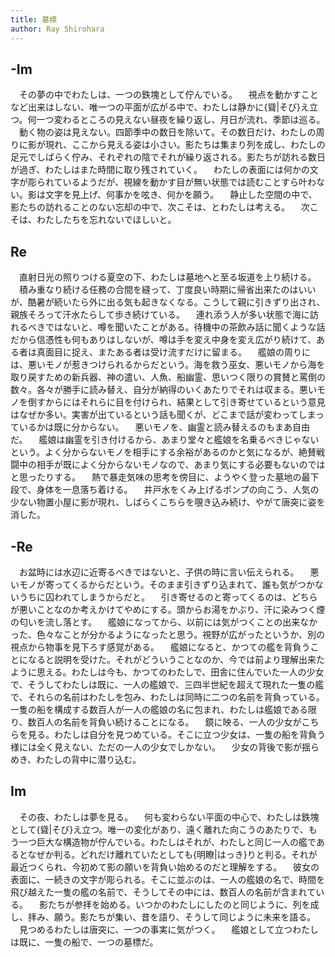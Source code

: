 ```yaml
---
title: 墓標
author: Ray Shirohara
---
```


## -Im

　その夢の中でわたしは、一つの鉄塊として佇んでいる。
　視点を動かすことなど出来はしない、唯一つの平面が広がる中で、わたしは静かに{聳|そび}え立つ。何一つ変わるところの見えない昼夜を繰り返し、月日が流れ、季節は巡る。
　動く物の姿は見えない。四節季中の数日を除いて。その数日だけ、わたしの周りに影が現れ、ここから見える姿は小さい。影たちは集まり列を成し、わたしの足元でしばらく佇み、それぞれの陰でそれが繰り返される。影たちが訪れる数日が過ぎ、わたしはまた時間に取り残されていく。
　わたしの表面には何かの文字が彫られているようだが、視線を動かす目が無い状態では読むことすら叶わない。影は文字を見上げ、何事かを呟き、何かを願う。
　静止した空間の中で、影たちの訪れることのない忘却の中で、次こそは、とわたしは考える。
　次こそは、わたしたちを忘れないでほしいと。

## Re

　直射日光の照りつける夏空の下、わたしは墓地へと至る坂道を上り続ける。
　積み重なり続ける任務の合間を縫って、丁度良い時期に帰省出来たのはいいが、酷暑が続いたら外に出る気も起きなくなる。こうして親に引きずり出され、親族そろって汗水たらして歩き続けている。
　連れ添う人が多い状態で海に訪れるべきではないと、噂を聞いたことがある。待機中の茶飲み話に聞くような話だから信憑性も何もありはしないが、噂は手を変え中身を変え広がり続けて、ある者は真面目に捉え、またある者は受け流すだけに留まる。
　艦娘の周りには、悪いモノが惹きつけられるからだという。海を救う巫女、悪いモノから海を取り戻すための新兵器、神の遣い、人魚、船幽霊、思いつく限りの賞賛と罵倒の数々。各々が勝手に読み替え、自分が納得のいくあたりでそれは収まる。悪いモノを倒すからにはそれらに目を付けられ、結果として引き寄せているという意見はなぜか多い。実害が出ているという話も聞くが、どこまで話が変わってしまっているかは既に分からない。
　悪いモノを、幽霊と読み替えるのもまあ自由だ。
　艦娘は幽霊を引き付けるから、あまり堂々と艦娘を名乗るべきじゃないという。よく分からないモノを相手にする余裕があるのかと気になるが、絶賛戦闘中の相手が既によく分からないモノなので、あまり気にする必要もないのではと思ったりする。
　熱で暴走気味の思考を傍目に、ようやく登った墓地の最下段で、身体を一息落ち着ける。
　井戸水をくみ上げるポンプの向こう、人気の少ない物置小屋に影が現れ、しばらくこちらを覗き込み続け、やがて唐突に姿を消した。

## -Re

　お盆時には水辺に近寄るべきではないと、子供の時に言い伝えられる。
　悪いモノが寄ってくるからだという。そのまま引きずり込まれて、誰も気がつかないうちに囚われてしまうからだと。
　引き寄せるのと寄ってくるのは、どちらが悪いことなのか考えかけてやめにする。頭からお湯をかぶり、汗に染みつく煙の匂いを流し落とす。
　艦娘になってから、以前には気がつくことの出来なかった、色々なことが分かるようになったと思う。視野が広がったというか、別の視点から物事を見下ろす感覚がある。
　艦娘になると、かつての艦を背負うことになると説明を受けた。それがどういうことなのか、今では前より理解出来たように思える。わたしは今も、かつてのわたしで、田舎に住んでいた一人の少女で、そうしてわたしは既に、一人の艦娘で、三四半世紀を超えて現れた一隻の艦で、それらの名前はわたしを包み、わたしは同時に二つの名前を背負っている。一隻の船を構成する数百人が一人の艦娘の名に包まれ、わたしは艦娘である限り、数百人の名前を背負い続けることになる。
　鏡に映る、一人の少女がこちらを見る。わたしは自分を見つめている。そこに立つ少女は、一隻の船を背負う様には全く見えない、ただの一人の少女でしかない。
　少女の背後で影が揺らめき、わたしの背中に潜り込む。

## Im

　その夜、わたしは夢を見る。
　何も変わらない平面の中心で、わたしは鉄塊として{聳|そび}え立つ。唯一の変化があり、遠く離れた向こうのあたりで、もう一つ巨大な構造物が佇んでいる。わたしはそれが、わたしと同じ一人の艦であるとなぜか判る。どれだけ離れていたとしても{明瞭|はっき}りと判る。それが最近つくられ、今初めて影の願いを背負い始めるのだと理解をする。
　彼女の表面に、一続きの文字が彫られる。そこに並ぶのは、一人の艦娘の名で、時間を飛び越えた一隻の艦の名前で、そうしてその中には、数百人の名前が含まれている。
　影たちが参拝を始める。いつかのわたしにしたのと同じように、列を成し、拝み、願う。影たちが集い、昔を語り、そうして同じように未来を語る。
　見つめるわたしは唐突に、一つの事実に気がつく。
　艦娘として立つわたしは既に、一隻の船で、一つの墓標だ。
